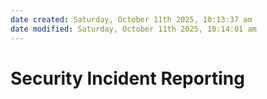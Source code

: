 ```yaml
---
date created: Saturday, October 11th 2025, 10:13:37 am
date modified: Saturday, October 11th 2025, 10:14:01 am
---
```


# Security Incident Reporting
